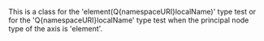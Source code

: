 
This is a class for the 'element(Q{namespaceURI}localName)' type test or for the 'Q{namespaceURI}localName' type test when the principal node type of the axis is 'element'.
